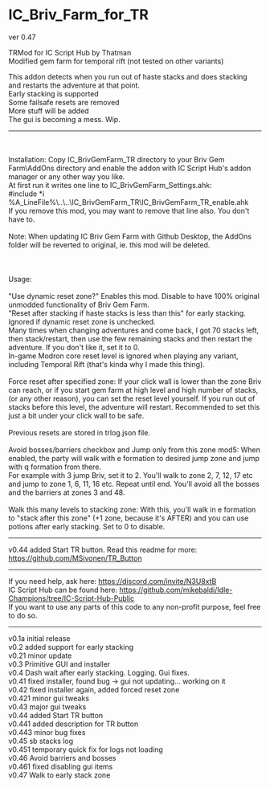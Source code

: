 # IC_Briv_Farm_for_TR

ver 0.47

TRMod for IC Script Hub by Thatman</br>
Modified gem farm for temporal rift (not tested on other variants)</br>

This addon detects when you run out of haste stacks and does stacking and restarts the adventure at that point.</br>
Early stacking is supported</br>
Some failsafe resets are removed</br>
More stuff will be added</br>
The gui is becoming a mess. Wip. </br>

---
 </br>
 </br>
Installation: Copy IC_BrivGemFarm_TR directory to your Briv Gem Farm\AddOns directory and enable the addon with IC Script Hub's addon manager or any other way you like.</br>
At first run it writes one line to IC_BrivGemFarm_Settings.ahk:</br>
 #include *i %A_LineFile%\..\..\IC_BrivGemFarm_TR\IC_BrivGemFarm_TR_enable.ahk</br>
If you remove this mod, you may want to remove that line also. You don't have to.</br>
 </br>
Note: When updating IC Briv Gem Farm with Github Desktop, the AddOns folder will be reverted to original, ie. this mod will be deleted.</br>
</br>
</br>
</br>
Usage:</br>
</br>
"Use dynamic reset zone?" Enables this mod. Disable to have 100% original unmodded functionality of Briv Gem Farm.</br>
"Reset after stacking if haste stacks is less than this" for early stacking. Ignored if dynamic reset zone is unchecked.</br>
Many times when changing adventures and come back, I got 70 stacks left, then stack/restart, then use the few remaining stacks and then restart the adventure. If you don't like it, set it to 0.</br>
In-game Modron core reset level is ignored when playing any variant, including Temporal Rift (that's kinda why I made this thing).</br>
</br>
Force reset after specified zone: If your click wall is lower than the zone Briv can reach, or if you start gem farm at high level and high number of stacks, (or any other reason), you can set the reset level yourself. If you run out of stacks before this level, the adventure will restart. Recommended to set this just a bit under your click wall to be safe.</br>
</br>
Previous resets are stored in trlog.json file.</br>
</br>
Avoid bosses/barriers checkbox and Jump only from this zone mod5: When enabled, the party will walk with e formation to desired jump zone and jump with q formation from there.</br>
For example with 3 jump Briv, set it to 2. You'll walk to zone 2, 7, 12, 17 etc and jump to zone 1, 6, 11, 16 etc. Repeat until end. You'll avoid all the bosses and the barriers at zones 3 and 48.</br>
</br>
Walk this many levels to stacking zone: With this, you'll walk in e formation to "stack after this zone" (+1 zone, because it's AFTER) and you can use potions after early stacking. Set to 0 to disable.

---

v0.44 added Start TR button. Read this readme for more: https://github.com/MSivonen/TR_Button

---

If you need help, ask here: https://discord.com/invite/N3U8xtB</br>
IC Script Hub can be found here: https://github.com/mikebaldi/Idle-Champions/tree/IC-Script-Hub-Public</br>
If you want to use any parts of this code to any non-profit purpose, feel free to do so.</br>

---

v0.1a initial release</br>
v0.2 added support for early stacking</br>
v0.21 minor update</br>
v0.3 Primitive GUI and installer</br>
v0.4 Dash wait after early stacking. Logging. Gui fixes.</br>
v0.41 fixed installer, found bug -> gui not updating... working on it</br>
v0.42 fixed installer again, added forced reset zone</br>
v0.421 minor gui tweaks</br>
v0.43 major gui tweaks</br>
v0.44 added Start TR button</br>
v0.441 added description for TR button</br>
v0.443 minor bug fixes</br>
v0.45 sb stacks log</br>
v0.451 temporary quick fix for logs not loading</br>
v0.46 Avoid barriers and bosses</br>
v0.461 fixed disabling gui items</br>
v0.47 Walk to early stack zone</br>